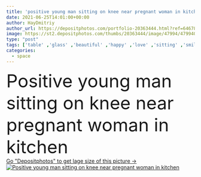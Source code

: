 ```yaml
---
title: 'positive young man sitting on knee near pregnant woman in kitchen'
date: 2021-06-25T14:01:00+00:00
author: HayDmitriy
author_url: https://depositphotos.com/portfolio-20363444.html?ref=64678756
image: https://st2.depositphotos.com/thumbs/20363444/image/47994/479940384/api_thumb_450.jpg?forcejpeg=true
type: "post"
tags: ['table' ,'glass' ,'beautiful' ,'happy' ,'love' ,'sitting' ,'smiling' ,'people' ,'morning' ,'caucasian' ,'life' ,'kitchen' ,'family' ,'man' ,'emotion' ,'pretty' ,'blur' ,'home' ,'couple' ,'tender' ,'woman' ,'belly' ,'clothes' ,'dress' ,'attractive' ,'Jeans' ,'casual' ,'handsome' ,'expectation' ,'positive' ,'embrace' ,'mother' ,'closeness' ,'knee' ,'hug' ,'father' ,'tummy' ,'relationship' ,'pregnant' ,'cardigan' ,'pregnancy' ,'good looking' ,'parenthood' ,'maternity' ,'sweatshirt' ,'copy space' ,'young adult' ,'orange juice' ]
categories: 
  - space
---
```

<div aling="center">
            <font size="60"> Positive young man sitting on knee near pregnant woman in kitchen</font>   
</div>
<div>
    <a href='https://depositphotos.com/479940384/stock-photo-positive-young-man-sitting-knee.html?ref=64678756' target=_blank > Go "Depositphotos" to get lage size of this picture ->
        <img href='https://depositphotos.com/479940384/stock-photo-positive-young-man-sitting-knee.html?ref=64678756' src='https://st2.depositphotos.com/20363444/47994/i/950/depositphotos_479940384-stock-photo-positive-young-man-sitting-knee.jpg?forcejpeg=true' alt='Positive young man sitting on knee near pregnant woman in kitchen' >
    </a>
</div>
